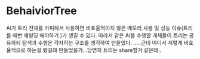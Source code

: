 # BehaiviorTree

AI가 트리 전체를 카피해서 사용하면 비효율적이지 않은 메모리 사용 및 성능 이슈(트리를 매번 재빌딩 해야하기 )가 생길 수 있다.
따라서 같은 AI를 수행할 개체들이 트리는 공유하되 탐색과 수행은 각자하는 구조를 생각하여 만들었다.
.....근데 어디서 저렇게 비효율적으로 하는걸 봤길래 만들었을가...당연히 트리는 share할거 같은데..
